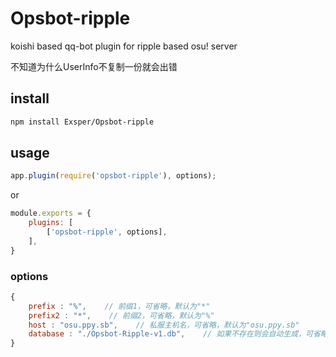 # Opsbot-ripple
koishi based qq-bot plugin for ripple based osu! server

不知道为什么UserInfo不复制一份就会出错

## install
```sh
npm install Exsper/Opsbot-ripple
```

## usage
```javascript
app.plugin(require('opsbot-ripple'), options);
```
or
```javascript
module.exports = {
    plugins: [
        ['opsbot-ripple', options],
    ],
}
```

### options
```javascript
{
    prefix : "%",    // 前缀1，可省略，默认为"*"
    prefix2 : "*",    // 前缀2，可省略，默认为"%"
    host : "osu.ppy.sb",    // 私服主机名，可省略，默认为"osu.ppy.sb"
    database : "./Opsbot-Ripple-v1.db",    // 如果不存在则会自动生成，可省略，默认在根目录下
}
```